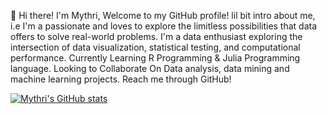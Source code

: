 👋 Hi there! 
I'm Mythri, Welcome to my GitHub profile! lil bit intro about me, i.e I'm a passionate and loves to explore the limitless possibilities that data offers to solve real-world problems.
I'm a data enthusiast exploring the intersection of data visualization, statistical testing, and computational performance.
Currently Learning R Programming & Julia Programming language.
Looking to Collaborate On Data analysis, data mining and machine learning projects.
Reach me through GitHub!

[![Mythri's GitHub stats](https://github-readme-stats.vercel.app/api?username=MythriJayaram)](https://github.com/MythriJayaram/github-readme-stats)
